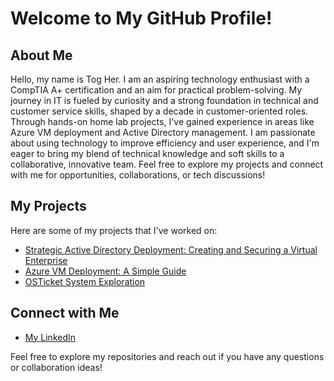 # Welcome to My GitHub Profile!

## About Me
Hello, my name is Tog Her. I am an aspiring technology enthusiast with a CompTIA A+ certification and an aim for practical problem-solving. My journey in IT is fueled by curiosity and a strong foundation in technical and customer service skills, shaped by a decade in customer-oriented roles. Through hands-on home lab projects, I've gained experience in areas like Azure VM deployment and Active Directory management. I am passionate about using technology to improve efficiency and user experience, and I'm eager to bring my blend of technical knowledge and soft skills to a collaborative, innovative team. Feel free to explore my projects and connect with me for opportunities, collaborations, or tech discussions!


## My Projects
Here are some of my projects that I've worked on:
- [Strategic Active Directory Deployment: Creating and Securing a Virtual Enterprise](https://github.com/teher0094/Active-Directory-/blob/main/README.md) 
- [Azure VM Deployment: A Simple Guide](https://github.com/teher0094/Azure-VM-Deployment) 
- [OSTicket System Exploration](https://github.com/teher0094/osTicket-Exploration) 

## Connect with Me
- [My LinkedIn](https://www.linkedin.com/in/t-h-1616192a4/)

Feel free to explore my repositories and reach out if you have any questions or collaboration ideas!

